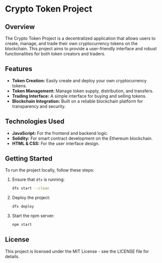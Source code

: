 # Crypto Token Project

## Overview

The Crypto Token Project is a decentralized application that allows users to create, manage, and trade their own cryptocurrency tokens on the blockchain. This project aims to provide a user-friendly interface and robust functionalities for both token creators and traders.

## Features

- **Token Creation:** Easily create and deploy your own cryptocurrency tokens.
- **Token Management:** Manage token supply, distribution, and transfers.
- **Trading Interface:** A simple interface for buying and selling tokens.
- **Blockchain Integration:** Built on a reliable blockchain platform for transparency and security.

## Technologies Used

- **JavaScript:** For the frontend and backend logic.
- **Solidity:** For smart contract development on the Ethereum blockchain.
- **HTML & CSS:** For the user interface design.

## Getting Started

To run the project locally, follow these steps:

1. Ensure that `dfx` is running:
   ```bash
   dfx start --clean

2. Deploy the project:
    ```bash
    dfx deploy

3. Start the npm server:
    ```bash
    npm start

## License
This project is licensed under the MIT License - see the LICENSE file for details.
